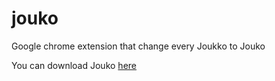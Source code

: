 # jouko
Google chrome extension that change every Joukko to Jouko

You can download Jouko [here](https://chrome.google.com/webstore/detail/Jouko/ongonjaabdehmjpfibnfnmheckhenbgg/)

